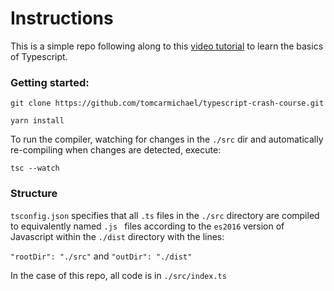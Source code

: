 # Instructions

This is a simple repo following along to this [video tutorial](https://www.youtube.com/watch?v=BCg4U1FzODs) to learn the basics of Typescript.

### Getting started:

`git clone https://github.com/tomcarmichael/typescript-crash-course.git`

`yarn install`

To run the compiler, watching for changes in the `./src` dir and automatically re-compiling when changes are detected, execute:

`tsc --watch`

### Structure

`tsconfig.json` specifies that all `.ts` files in the `./src` directory are compiled to equivalently named `.js ` files according to the `es2016` version of Javascript within the `./dist` directory with the lines: 

`"rootDir": "./src"` 
and 
`"outDir": "./dist"`

In the case of this repo, all code is in `./src/index.ts`


